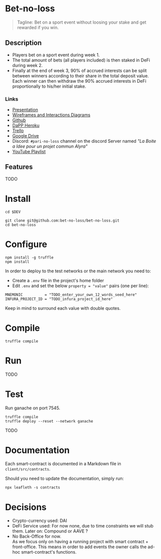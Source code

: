 # Bet-no-loss

> Tagline: Bet on a sport event without loosing your stake and get rewarded if you win.

## Description

- Players bet on a sport event during week 1.  
- The total amount of bets (all players included) is then staked in DeFi during week 2.  
- Finally at the end of week 3, 90% of accrued interests can be split between winners according to their share in the total deposit value. 
Each winner can then withdraw the 90% accrued interests in DeFi proportionally to his/her initial stake.


### Links

* [Presentation](https://docs.google.com/presentation/d/1HCxnNpTpJYLMGsOCu0hRTsVv7Z5x4cg-bcDrq56NjBc)
* [Wireframes and Interactions Diagrams](https://app.diagrams.net/#G1tXstsevdC_w0BXNJh9pAyF5CtaAM2az-)
* [Github](https://github.com/bet-no-loss/bet-no-loss/)
* [DaPP Heroku](https://bet-no-loss.herokuapp.com/)
* [Trello](https://trello.com/b/c6Xhe5hM)
* [Google Drive](https://drive.google.com/drive/folders/1Pr22-VTGNVREl7AUdPy1f77OxrgqNvgO)
* Discord: `#pari-no-loss` channel on the discord Server named *"La Boite a Idee pour un projet commun Alyra"*
* [YouTube Playlist](https://www.youtube.com/playlist?list=PLNwicjhsnUEooeRnNgrkV0TH6m21F3jpA) 

## Features

TODO


# Install

```
cd $DEV

git clone git@github.com:bet-no-loss/bet-no-loss.git
cd bet-no-loss
```

# Configure

```
npm install -g truffle
npm install
```

In order to deploy to the test networks or the main network you need to:

- Create a `.env` file in the project's home folder  
- Edit `.env` and set the below `property = "value"` pairs (one per line):

```
MNEMONIC          = "TODO_enter_your_own_12_words_seed_here"
INFURA_PROJECT_ID = "TODO_infura_project_id_here"
```

Keep in mind to surround each value with double quotes.

# Compile

```
truffle compile
```

# Run

TODO


# Test

Run ganache on port 7545.

```
truffle compile
truffle deploy --reset --network ganache
```
TODO

# Documentation

Each smart-contract is documented in a Markdown file in `client/src/contracts`.

Should you need to update the documentation, simply run:
```
npx leafleth -s contracts
```

# Decisions

- Crypto-currency used: DAI
- DeFi Service used: For now none, due to time constraints we will stub them. Later on: Compound or AAVE ?
- No Back-Office for now.  
  As we focus only on having a running project with smart contract + front-office.
  This means in order to add events the owner calls the ad-hoc smart-contract's functions.
